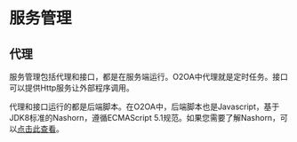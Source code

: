 # 服务管理

## 代理

服务管理包括代理和接口，都是在服务端运行。O2OA中代理就是定时任务。接口可以提供Http服务让外部程序调用。

代理和接口运行的都是后端脚本。在O2OA中，后端脚本也是Javascript，基于JDK8标准的Nashorn，遵循ECMAScript 5.1规范。如果您需要了解Nashorn，可以[点击此查看](https://www.n-k.de/riding-the-nashorn/)。





